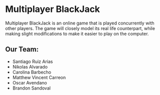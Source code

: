 # Multiplayer BlackJack

Multiplayer BlackJack is an online game that is played concurrently with other players. The game will closely model its real life counterpart, while making slight modifications to make it easier to play on the computer.

## Our Team:

- Santiago Ruiz Arias
- Nikolas Alvarado
- Carolina Barbecho
- Matthew Vincent Carreon
- Oscar Avendano
- Brandon Sandoval
